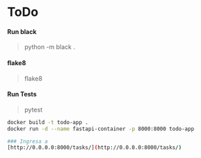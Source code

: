# ToDo

#### Run black
> python -m black .

#### flake8 
> flake8 

#### Run Tests
> pytest


```bash
docker build -t todo-app .
docker run -d --name fastapi-container -p 8000:8000 todo-app

### Ingresa a
[http://0.0.0.0:8000/tasks/](http://0.0.0.0:8000/tasks/)
